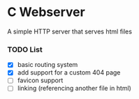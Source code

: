 # C Webserver

A simple HTTP server that serves html files

### TODO List
- [x] basic routing system
- [x] add support for a custom 404 page
- [ ] favicon support
- [ ] linking (referencing another file in html)